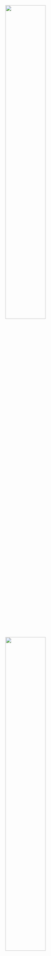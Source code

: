 <a href="https://eclipse.dev/mosaic#gh-light-mode-only"><p align="center"><img width="50%" src="https://raw.githubusercontent.com/eclipse/mosaic.website/main/static/img/logos/mosaic/EclipseMOSAIC-Logo-RGB-positiv.svg#gh-light-mode-only"></p></a>
<a href="https://eclipse.dev/mosaic#gh-dark-mode-only"><p align="center"><img width="50%" src="https://raw.githubusercontent.com/eclipse/mosaic.website/main/static/img/logos/mosaic/EclipseMOSAIC-Logo-RGB-negativ.svg#gh-dark-mode-only"></p></a>

# Eclipse MOSAIC Essentials - <br> The Simulation Suite for Connected and Automated Mobility

[![License](https://img.shields.io/badge/License-EPL%202.0-green.svg)](https://opensource.org/licenses/EPL-2.0)
![Made with java](https://img.shields.io/badge/Made%20with-Java-1f425f.svg) 
![Size](https://img.shields.io/github/repo-size/eclipse/mosaic.svg) <br>
[![Build](https://github.com/eclipse/mosaic/workflows/Java%20CI%20with%20Maven/badge.svg)](https://github.com/eclipse/mosaic/actions?query=branch%3Amain+workflow%3A%22Java+CI+with+Maven%22)
[![Jenkins Build](https://img.shields.io/jenkins/build?jobUrl=https%3A%2F%2Fci.eclipse.org%2Fmosaic%2Fjob%2Fmosaic%2Fjob%2Fmain&label=Jenkins%20build)](https://ci.eclipse.org/mosaic/job/mosaic/)


[**Eclipse MOSAIC**](https://eclipse.dev/mosaic) is a multi-scale simulation framework in the field of smart and connected mobility.
It allows coupling simulators from various domains towards a comprehensive simulation tool. 
Data exchange and time management is implemented by the Runtime Infrastructure (RTI), which is the heart of MOSAIC. Simulation models
are coupled to the RTI using HLA inspired interfaces; Each simulator is wrapped into a "Federate" object which is linked to an "Ambassador"
which is directly coupled with the RTI. Currently, the following simulators are coupled with the MOSAIC RTI:
  * MOSAIC Application (application simulation)
  * Eclipse SUMO (traffic simulation)
  * OMNeT++ (communication simulation)
  * ns-3 (communication simulation)
  * MOSAIC Cell Simulator (cellular communication simulation)
  * MOSAIC Simple Network Simulator (communication simulation)
  * MOSAIC Environment (environment and event simulation)  
  * MOSAIC Output Generator (evaluation and visualization)

The project is a Maven based multi-module project and has its child modules organized in three main categories:
  * `rti` - MOSAIC RTI: modules providing the runtime infrastructure API and implementation
  * `lib` - MOSAIC Libraries: mathematics, spatial, routing, utilities, communication models, and data exchange
  * `fed` - MOSAIC Ambassadors/Federates: simulators and couplings which integrate simulation models to Eclipse MOSAIC

## Attribution

If you use our simulation framework for your own research, we would be glad if the following reference is included in any published work for which Eclipse MOSAIC has been used:

> K. Schrab, M. Neubauer, R. Protzmann, I. Radusch, S. Manganiaris, P. Lytrivis, A. J. Amditis
_**“Modeling an ITS Management Solution for Mixed Highway Traffic with Eclipse MOSAIC."**_
IEEE Transactions on Intelligent Transportation Systems, pp. 1 - 11, Print ISSN: 1524-9050, Electronic ISSN: 1558-0016, DOI: 10.1109/TITS.2022.3204174

## Documentation

View our website at **[eclipse.dev/mosaic](https://eclipse.dev/mosaic)** for detailed documentation and many tutorials to get started with Eclipse MOSAIC. For a quick start on building and running the code in this repository, just jump to the bottom section of this README file.

## The Essential Edition of Eclipse MOSAIC

This repository contains the *Essential* edition of Eclipse MOSAIC, which includes the runtime infrastructure, 
the core libraries, and various implementations of simulators or couplings to existing ones. All features 
included in this version of Eclipse MOSAIC are sufficient for most use-cases in the field of smart and connected mobility.
Additional simulators and assessment features are provided by [Fraunhofer FOKUS](https://www.fokus.fraunhofer.de/go/asct) on a commercial basis.

## Related Repositories

* [Eclipse SUMO](https://github.com/eclipse/sumo) is coupled directly using the TraCI interface. We recommend using the SUMO release `1.21.0`.
* The coupling to [ns-3](https://www.nsnam.org) is realized by a federate implementation which can be found [in our MOSAIC Addons repository](https://github.com/mosaic-addons/ns3-federate). 
  We currently support ns-3 version `3.36.1`. 
* The coupling to [OMNeT++](https://omnetpp.org) is implemented in a very similar manner. The corresponding federate implementation can be found [in our MOSAIC Addons repository](https://github.com/mosaic-addons/omnetpp-federate). 
  We currently support OMNeT++ version `5.5` in combination with the INET framework in version `4.1`.  
* We created the [Berlin SUMO Traffic (BeST) scenario](https://github.com/mosaic-addons/best-scenario) which provides 2.2 million vehicle trips in 24h for Berlin, Germany. The scenario is fully compatible with the latest release of MOSAIC.
* In our research, we currently use Eclipse MOSAIC and the BeST scenario to evaluate traffic state estimation algorithms. For that, we provide [application models and tools for Traffic State Estimation](https://github.com/mosaic-addons/traffic-state-estimation) compatible with MOSAIC.

## Contact

Any questions regarding Eclipse MOSAIC can be asked, discussed, and found in the [Discussion section](https://github.com/eclipse/mosaic/discussions) here at GitHub.

For further questions we are available via mosaic@fokus.fraunhofer.de

## Prerequisites

> [!IMPORTANT]  
> **In contrast to previous versions, Eclipse MOSAIC now requires at least Java 17 SDK.**

For a successful build you need the following software to be installed:

* **Maven 3.1.x** or higher.
* **Java 17**, or 21 - We recommend using the [Adoptium OpenJDK (aka Eclipse Temurin)](https://adoptium.net/?variant=openjdk17).
* **SUMO 1.21.0** - Older versions > 1.2.0 are most probably supported, but not tested. The environment variable `SUMO_HOME` should be configured properly.

## Build

Eclipse MOSAIC is a Java base project using [Apache Maven](https://maven.apache.org/) for build and dependency management. 

Once installed, you can build Eclipse MOSAIC using the following command:

    mvn clean install
        
This command executes all tests as well. In order to skip test execution, the following command succeeds:

    mvn install -DskipTests
    
After building, a MOSAIC bundle including a start script and all necessary configurations is located in the `bundle\target` directory.

After extracting this bundle to an arbitrary path, Eclipse MOSAIC can be executed using:

    mosaic.sh -s HelloWorld
    mosaic.bat -s HelloWorld 

## IDE Setup

Apart from the aforementioned approach, the simulation can also be started in your IDE using the main method in `org.eclipse.mosaic.starter.MosaicStarter`. Please have a look at the setup page in the documentation [here](https://eclipse.dev/mosaic/docs/extending_mosaic/).

## License

Eclipse MOSAIC is licensed under the [Eclipse Public License Version 2](https://eclipse.dev/legal/epl-v20.html).

## Contributing

Before starting with contributions, please see [CONTRIBUTING information](CONTRIBUTING.md).
